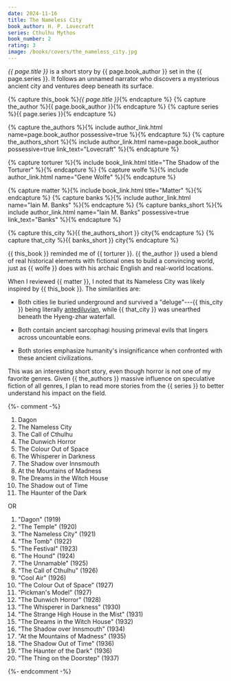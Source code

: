 ```yaml
---
date: 2024-11-16
title: The Nameless City
book_author: H. P. Lovecraft
series: Cthulhu Mythos
book_number: 2
rating: 3
image: /books/covers/the_nameless_city.jpg
---
```


<cite class="book-title">{{ page.title }}</cite> is a short story by <span
class="author-name">{{ page.book_author }}</span> set in the <span
class="book-series">{{ page.series }}</span>. It follows an unnamed narrator
who discovers a mysterious ancient city and ventures deep beneath its surface.

{% capture this_book %}<cite class="book-title">{{ page.title }}</cite>{% endcapture %}
{% capture the_author %}<span class="author-name">{{ page.book_author }}</span>{% endcapture %}
{% capture series %}<span class="book-series">{{ page.series }}</span>{% endcapture %}

{% capture the_authors %}{% include author_link.html name=page.book_author possessive=true %}{% endcapture %}
{% capture the_authors_short %}{% include author_link.html name=page.book_author possessive=true link_text="Lovecraft" %}{% endcapture %}

{% capture torturer %}{% include book_link.html title="The Shadow of the Torturer" %}{% endcapture %}
{% capture wolfe %}{% include author_link.html name="Gene Wolfe" %}{% endcapture %}

{% capture matter %}{% include book_link.html title="Matter" %}{% endcapture %}
{% capture banks %}{% include author_link.html name="Iain M. Banks" %}{% endcapture %}
{% capture banks_short %}{% include author_link.html name="Iain M. Banks" possessive=true link_text="Banks" %}{% endcapture %}

{% capture this_city %}{{ the_authors_short }} city{% endcapture %}
{% capture that_city %}{{ banks_short }} city{% endcapture %}

{{ this_book }} reminded me of {{ torturer }}. {{ the_author }} used a blend
of real historical elements with fictional ones to build a convincing world,
just as {{ wolfe }} does with his archaic English and real-world locations.

When I reviewed {{ matter }}, I noted that its Nameless City was likely
inspired by {{ this_book }}. The similarities are:

- Both cities lie buried underground and survived a "deluge"---{{ this_city }}
  being literally [antediluvian][antediluvian_wiki], while {{ that_city }} was
  unearthed beneath the Hyeng-zhar waterfall.

- Both contain ancient sarcophagi housing primeval evils that lingers across
  uncountable eons.

- Both stories emphasize humanity's insignificance when confronted with these 
  ancient civilizations.

[antediluvian_wiki]: https://en.wikipedia.org/wiki/Antediluvian

This was an interesting short story, even though horror is not one of my
favorite genres. Given {{ the_authors }} massive influence on speculative
fiction of all genres, I plan to read more stories from the {{ series }} to
better understand his impact on the field.

{%- comment -%}
1. Dagon
2. The Nameless City
3. The Call of Cthulhu
4. The Dunwich Horror
5. The Colour Out of Space
6. The Whisperer in Darkness
7. The Shadow over Innsmouth
8. At the Mountains of Madness
9. The Dreams in the Witch House
10. The Shadow out of Time
11. The Haunter of the Dark

OR

1. "Dagon" (1919)
2. "The Temple" (1920)
3. "The Nameless City" (1921)
4. "The Tomb" (1922)
5. "The Festival" (1923)
6. "The Hound" (1924)
7. "The Unnamable" (1925)
8. "The Call of Cthulhu" (1926)
9. "Cool Air" (1926)
10. "The Colour Out of Space" (1927)
11. "Pickman's Model" (1927)
12. "The Dunwich Horror" (1928)
13. "The Whisperer in Darkness" (1930)
14. "The Strange High House in the Mist" (1931)
15. "The Dreams in the Witch House" (1932)
16. "The Shadow over Innsmouth" (1934)
17. "At the Mountains of Madness" (1935)
18. "The Shadow Out of Time" (1936)
19. "The Haunter of the Dark" (1936)
20. "The Thing on the Doorstep" (1937)

{%- endcomment -%}
